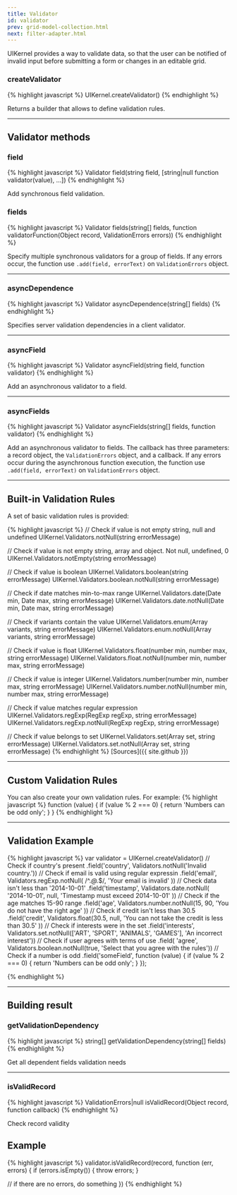 ```yaml
---
title: Validator
id: validator
prev: grid-model-collection.html
next: filter-adapter.html
---
```


UIKernel provides a way to validate data, so that the user can be notified of invalid input before submitting a form or changes in an editable grid.

### createValidator

{% highlight javascript %}
UIKernel.createValidator()
{% endhighlight %}

Returns a builder that allows to define validation rules.

---

## Validator methods

### field

{% highlight javascript %}
Validator field(string field, [string|null function validator(value), ...])
{% endhighlight %}

Add synchronous field validation.


### fields

{% highlight javascript %}
Validator fields(string[] fields, function validatorFunction(Object record, ValidationErrors errors))
{% endhighlight %}

Specify multiple synchronous validators for a group of fields.  If any errors occur, the function use `.add(field, errorText)` on `ValidationErrors` object.

---

### asyncDependence

{% highlight javascript %}
Validator asyncDependence(string[] fields)
{% endhighlight %}

Specifies server validation dependencies in a client validator.

---

### asyncField

{% highlight javascript %}
Validator asyncField(string field, function validator)
{% endhighlight %}

Add an asynchronous validator to a field.

---

### asyncFields

{% highlight javascript %}
Validator asyncFields(string[] fields, function validator)
{% endhighlight %}

Add an asynchronous validator to fields. The callback has three parameters: a record object, the `ValidationErrors` object,
and a callback. If any errors occur during the asynchronous function execution, the function use `.add(field, errorText)` on `ValidationErrors` object.

---

## Built-in Validation Rules

A set of basic validation rules is provided:

{% highlight javascript %}
// Check if value is not empty string, null and undefined
UIKernel.Validators.notNull(string errorMessage)

// Check if value is not empty string, array and object. Not null, undefined, 0
UIKernel.Validators.notEmpty(string errorMessage)

// Check if value is boolean
UIKernel.Validators.boolean(string errorMessage)
UIKernel.Validators.boolean.notNull(string errorMessage)

// Check if date matches min-to-max range
UIKernel.Validators.date(Date min, Date max, string errorMessage)
UIKernel.Validators.date.notNull(Date min, Date max, string errorMessage)

// Check if variants contain the value
UIKernel.Validators.enum(Array variants, string errorMessage)
UIKernel.Validators.enum.notNull(Array variants, string errorMessage)

// Check if value is float
UIKernel.Validators.float(number min, number max, string errorMessage)
UIKernel.Validators.float.notNull(number min, number max, string errorMessage)

// Check if value is integer
UIKernel.Validators.number(number min, number max, string errorMessage)
UIKernel.Validators.number.notNull(number min, number max, string errorMessage)

// Check if value matches regular expression
UIKernel.Validators.regExp(RegExp regExp, string errorMessage)
UIKernel.Validators.regExp.notNull(RegExp regExp, string errorMessage)

// Check if value belongs to set
UIKernel.Validators.set(Array set, string errorMessage)
UIKernel.Validators.set.notNull(Array set, string errorMessage)
{% endhighlight %}
[Sources]({{ site.github }})

---

## Custom Validation Rules

You can also create your own validation rules. For example:
{% highlight javascript %}
function (value) {
  if (value % 2 === 0) {
    return 'Numbers can be odd only';
  }
}
{% endhighlight %}

---

## Validation Example

{% highlight javascript %}
var validator = UIKernel.createValidator()
  // Check if country's present
  .field('country', Validators.notNull('Invalid country.'))
  // Check if email is valid using regular expressin
  .field('email', Validators.regExp.notNull(
    /^.*@.*$/,
    'Your email is invalid'
  ))
  // Check data isn't less than '2014-10-01'
  .field('timestamp', Validators.date.notNull(
    '2014-10-01', null,
    'Timestamp must exceed 2014-10-01'
  ))
  // Check if the age matches 15-90 range
  .field('age', Validators.number.notNull(15, 90,
    'You do not have the right age'
  ))
  // Check if credit isn't less than 30.5
  .field('credit', Validators.float(30.5, null,
    'You can not take the credit is less than 30.5'
  ))
   // Check if interests were in the set
   .field('interests', Validators.set.notNull(['ART', 'SPORT', 'ANIMALS', 'GAMES'], 'An incorrect interest'))
  // Check if user agrees with terms of use
  .field( 'agree', Validators.boolean.notNull(true, 'Select that you agree with the rules'))
  // Check if a number is odd
  .field('someField', function (value) {
    if (value % 2 === 0) {
      return 'Numbers can be odd only';
    }
   });

{% endhighlight %}

---

## Building result

### getValidationDependency

{% highlight javascript %}
 string[] getValidationDependency(string[] fields)
{% endhighlight %}

Get all dependent fields validation needs

---

### isValidRecord

{% highlight javascript %}
ValidationErrors|null isValidRecord(Object record, function callback)
{% endhighlight %}

Check record validity

## Example
{% highlight javascript %}
validator.isValidRecord(record, function (err, errors) {
  if (errors.isEmpty()) {
    throw errors;
  }

  // if there are no errors, do something
})
{% endhighlight %}



